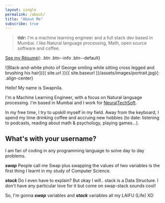 ```yaml
---
layout: single
permalink: /about/
title: "About Me"
subscribe: true
---
```


> **tldr:** I'm a machine learning engineer and a full stack dev based in Mumbai. I like Natural language processing, Math, open source
> software and coffee.

[<i class="fas fa-file-pdf"></i> See my
Résumé](https://www.georgeho.org/assets/documents/resume.pdf){: .btn .btn--info
.btn--default}

![Black-and-white photo of George smiling while sitting cross legged and brushing his
hair]({{ site.url }}{{ site.baseurl }}/assets/images/portrait.jpg){: .align-center}

Hello! My name is Swapnila.

I'm a Machine Learning Engineer, with a focus on Natural
language processing. I'm based in Mumbai and I
work for [NeuralTechSoft](https://www.neuraltechsoft.com/).

In my free time, I try to upskill myself in my field. Away from the keyboard, I spend my
time drinking coffee and accruing new hobbies (to date: listening to podcasts,
reading about math & psychology, playing games...).


## What's with your username?

I am fan of coding in any programming language to solve day to day problems. 

**_swap_** People call me Swap plus swapping the values of two variables is the first thing I
learnt in my study of Computer Science.

**_stack_** Do I even have to explain? But okay I will.. stack is a Data Structure. I don't have
any particular love for it but come on swap-stack sounds cool!

So, I'm gonna **_swap_** variables and **_stack_** variables all my LAIFU (Life) XD